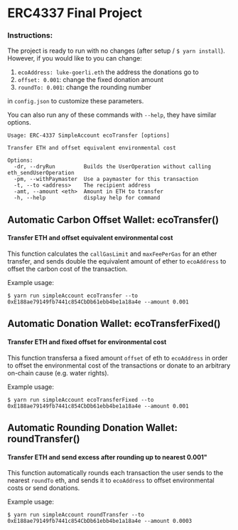 # ERC4337 Final Project

### Instructions:

The project is ready to run with no changes (after setup / `$ yarn install`). However, if you would like to you can change:
1. `ecoAddress: luke-goerli.eth` the address the donations go to
2. `offset: 0.001`: change the fixed donation amount
3. `roundTo: 0.001`: change the rounding number

in `config.json` to customize these parameters.


You can also run any of these commands with `--help`, they have similar options.
```
Usage: ERC-4337 SimpleAccount ecoTransfer [options]

Transfer ETH and offset equivalent environmental cost

Options:
  -dr, --dryRun         Builds the UserOperation without calling eth_sendUserOperation
  -pm, --withPaymaster  Use a paymaster for this transaction
  -t, --to <address>    The recipient address
  -amt, --amount <eth>  Amount in ETH to transfer
  -h, --help            display help for command
```

## Automatic Carbon Offset Wallet: ecoTransfer()
#### Transfer ETH and offset equivalent environmental cost

This function calculates the `callGasLimit` and `maxFeePerGas` for an ether transfer, and sends double the equivalent amount of ether to `ecoAddress` to offset the carbon cost of the transaction.

Example usage:
```
$ yarn run simpleAccount ecoTransfer --to 0xE188ae79149fb7441c854CbDb61ebb4be1a18a4e --amount 0.001
```

## Automatic Donation Wallet: ecoTransferFixed()
#### Transfer ETH and fixed offset for environmental cost

This function transfersa a fixed amount `offset` of eth to `ecoAddress` in order to offset the environmental cost of the transactions or donate to an arbitrary on-chain cause (e.g. water rights).

Example usage:
```
$ yarn run simpleAccount ecoTransferFixed --to 0xE188ae79149fb7441c854CbDb61ebb4be1a18a4e --amount 0.001
```

## Automatic Rounding Donation Wallet: roundTransfer()
#### Transfer ETH and send excess after rounding up to nearest 0.001"

This function automatically rounds each transaction the user sends to the nearest `roundTo` eth, and sends it to `ecoAddress` to offset environmental costs or send donations.

Example usage:
```
$ yarn run simpleAccount roundTransfer --to 0xE188ae79149fb7441c854CbDb61ebb4be1a18a4e --amount 0.0003
```